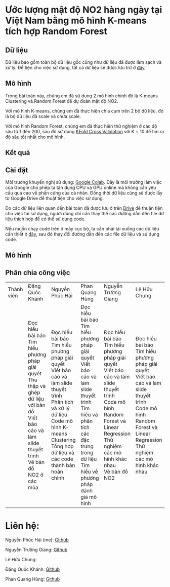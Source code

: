 # Ước lượng mật độ NO2 hàng ngày tại Việt Nam bằng mô hình K-means tích hợp Random Forest

## Dữ liệu
Dữ liệu bao gồm toàn bộ dữ liệu gốc cũng như dữ liệu đã được làm sạch và xử lý. Để tiện cho việc sử dụng, tất cả dữ liệu sẽ được lưu trữ ở [đây](https://drive.google.com/drive/folders/1uoh64dOepEHd9GR2ZywnCo-8zqMSg5Qn)
## Mô hình
Trong bài toán này, chúng em đã sử dụng 2 mô hình chính đó là K-means Clustering và Random Forest để dự đoán mật độ NO2. 

Với mô hình K-means, chúng em đã thực hiện chia cụm trên 2 bộ dữ liệu, đó là bộ dữ liệu đã scale và chưa scale.

Với mô hình Random Forest, chúng em đã thực hiên thử nghiệm ở các độ sâu từ 1 đến 200, sau đó sử dụng [KFold Cross Validation](https://machinelearningmastery.com/k-fold-cross-validation/) với K = 10 để tìm ra độ sâu tốt nhất cho mô hình.

## Kết quả 

## Cài đặt
Môi trường khuyến nghị sử dụng: [Google Colab](https://colab.research.google.com/notebooks/). Đây là môi trường làm việc của Google cho phép ta tận dụng CPU và GPU online mà không cần yêu cầu quá cao về phần cứng của cá nhân. Đồng thời dữ liệu cũng sẽ được lấy từ Google Drive để thuật tiện cho việc sử dụng. 

Do các dữ liệu liên quan đến bài toán đã được lưu ở trên [Drive](https://drive.google.com/drive/folders/1uoh64dOepEHd9GR2ZywnCo-8zqMSg5Qn) để thuận tiện cho việc tái sử dụng, người dùng chỉ cần thay thế các đường dẫn đến file dữ liệu thích hợp để có thể sử dụng code.

Nếu muốn chạy code trên ở máy cục bộ, ta cần phải tải xuống các dữ liệu cần thiết ở [đây](https://drive.google.com/drive/folders/1uoh64dOepEHd9GR2ZywnCo-8zqMSg5Qn), sau đó thay đổi đường dẫn đến các file dữ liệu và sử dụng code.
## Mô hình

## Phân chia công việc

<table width="400">
  <tr>
    <td> Thành viên </td>
    <td> Đặng Quốc Khánh </td>
    <td> Nguyễn Phúc Hải </td>
    <td> Phan Quang Hùng </td>
    <td> Nguyễn Trường Giang </td>
    <td> Lê Hữu Chung </td>
  </tr>
  <tr>
    <td></td>
    <td>
       Đọc hiểu bài báo <br>
       Tìm hiểu phương pháp giải quyết <br>
       Thu thập và ghép dữ liệu với bản đồ <br>
       Viết báo cáo và làm slide thuyết trình <br>
       Vẽ bản đồ NO2 ở các mùa 
    </td>    
    <td>
       Đọc hiểu bài báo <br>
       Tìm hiểu phương pháp giải quyết <br>
       Viết báo cáo và làm slide thuyết trình <br>
       Phân tích và xử lý dữ liệu <br>
       Code mô hình K-means Clustering <br>
       Tổng hợp dữ liệu và các code thành bản hoàn chỉnh
    </td> 
    <td>
       Đọc hiểu bài báo <br>
       Tìm hiểu phương pháp giải quyết <br>
       Viết báo cáo và làm slide thuyết trình <br>
       Tìm hiểu và phân tích các đặc trưng trong dữ liệu <br>
       Tìm hiểu về phương pháp đánh giá mô hình
    </td>
    <td>
       Đọc hiểu bài báo <br>
       Tìm hiểu phương pháp giải quyết <br>
       Viết báo cáo và làm slide thuyết trình <br>
       Code mô hình Random Forest và Linear Regression <br>
       Thử nghiệm các mô hình khác nhau <br>
       Vẽ bản đồ NO2 
    </td>
    <td>
       Đọc hiểu bài báo <br>
       Tìm hiểu phương pháp giải quyết <br>
       Viết báo cáo và làm slide thuyết trình <br>
       Code mô hình Random Forest và Linear Regression <br>
       Thử nghiệm các mô hình khác nhau
    </td> 
  </tr>
</table>

# Liên hệ:
Nguyễn Phúc Hải (me): [Github](https://github.com/HaiNguyen2903)

Nguyễn Trường Giang: [Github](https://github.com/ntg552000)

Lê Hữu Chung: 

Đặng Quốc Khánh: [Github](https://github.com/snowiceheart2000)

Phan Quang Hùng: [Github](https://github.com/phanquanghung)
